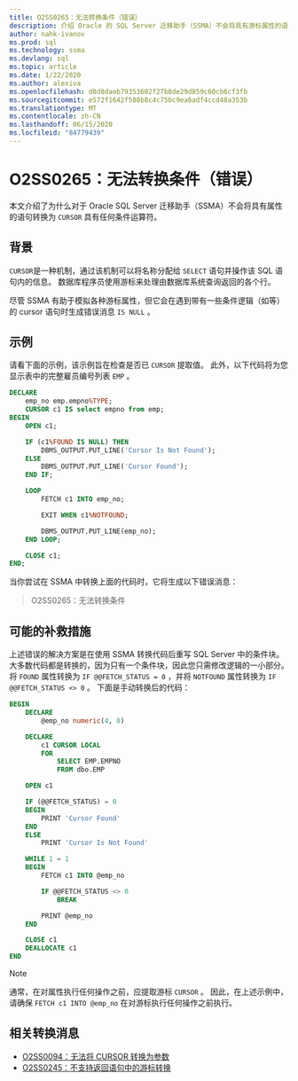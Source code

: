 ```yaml
---
title: O2SS0265：无法转换条件（错误）
description: 介绍 Oracle 的 SQL Server 迁移助手（SSMA）不会将具有游标属性的语句转换为带有任何条件运算符。
author: nahk-ivanov
ms.prod: sql
ms.technology: ssma
ms.devlang: sql
ms.topic: article
ms.date: 1/22/2020
ms.author: alexiva
ms.openlocfilehash: d8d8daeb79353602f27b8de29d859c60cb6cf3fb
ms.sourcegitcommit: e572f1642f588b8c4c75bc9ea6adf4ccd48a353b
ms.translationtype: MT
ms.contentlocale: zh-CN
ms.lasthandoff: 06/15/2020
ms.locfileid: "84779439"
---
```

# <a name="o2ss0265-unable-to-convert-condition-error"></a>O2SS0265：无法转换条件（错误）

本文介绍了为什么对于 Oracle SQL Server 迁移助手（SSMA）不会将具有属性的语句转换为 `CURSOR` 具有任何条件运算符。

## <a name="background"></a>背景

`CURSOR`是一种机制，通过该机制可以将名称分配给 `SELECT` 语句并操作该 SQL 语句内的信息。 数据库程序员使用游标来处理由数据库系统查询返回的各个行。

尽管 SSMA 有助于模拟各种游标属性，但它会在遇到带有一些条件逻辑（如等）的 cursor 语句时生成错误消息 `IS NULL` 。

## <a name="example"></a>示例

请看下面的示例，该示例旨在检查是否已 `CURSOR` 提取值。 此外，以下代码将为您显示表中的完整雇员编号列表 `EMP` 。

```sql
DECLARE
    emp_no emp.empno%TYPE;
    CURSOR c1 IS select empno from emp;
BEGIN
    OPEN c1;

    IF (c1%FOUND IS NULL) THEN
        DBMS_OUTPUT.PUT_LINE('Cursor Is Not Found');
    ELSE
        DBMS_OUTPUT.PUT_LINE('Cursor Found');
    END IF;

    LOOP
        FETCH c1 INTO emp_no;

        EXIT WHEN c1%NOTFOUND;

        DBMS_OUTPUT.PUT_LINE(emp_no);
    END LOOP;

    CLOSE c1;
END;
```

当你尝试在 SSMA 中转换上面的代码时，它将生成以下错误消息：

> O2SS0265：无法转换条件

## <a name="possible-remedies"></a>可能的补救措施

上述错误的解决方案是在使用 SSMA 转换代码后重写 SQL Server 中的条件块。 大多数代码都是转换的，因为只有一个条件块，因此您只需修改逻辑的一小部分。 将 `FOUND` 属性转换为 `IF @@FETCH_STATUS = 0` ，并将 `NOTFOUND` 属性转换为 `IF @@FETCH_STATUS <> 0` 。 下面是手动转换后的代码：

```sql
BEGIN
    DECLARE
        @emp_no numeric(4, 0)

    DECLARE
        c1 CURSOR LOCAL
        FOR
            SELECT EMP.EMPNO
            FROM dbo.EMP

    OPEN c1

    IF (@@FETCH_STATUS) = 0
    BEGIN
        PRINT 'Cursor Found'
    END
    ELSE
        PRINT 'Cursor Is Not Found'

    WHILE 1 = 1
    BEGIN
        FETCH c1 INTO @emp_no

        IF @@FETCH_STATUS <> 0
            BREAK

        PRINT @emp_no
    END

    CLOSE c1
    DEALLOCATE c1
END
```

> [!NOTE]
> 通常，在对属性执行任何操作之前，应提取游标 `CURSOR` 。 因此，在上述示例中，请确保 `FETCH c1 INTO @emp_no` 在对游标执行任何操作之前执行。

## <a name="related-conversion-messages"></a>相关转换消息

* [O2SS0094：无法将 CURSOR 转换为参数](o2ss0094.md)
* [O2SS0245：不支持返回语句中的游标转换](o2ss0245.md)
